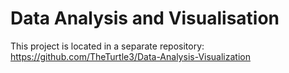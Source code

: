 # Data Analysis and Visualisation 

This project is located in a separate repository: https://github.com/TheTurtle3/Data-Analysis-Visualization